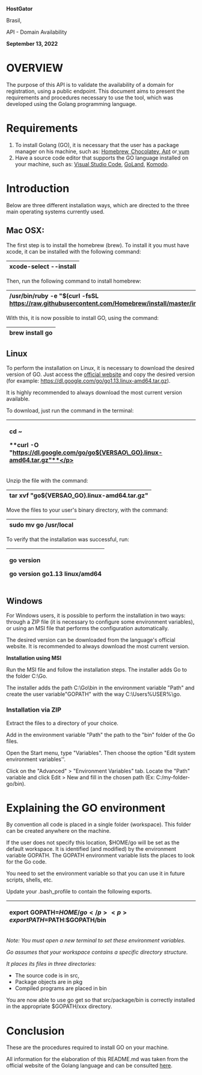 **HostGator** 

Brasil,

API - Domain Availability

**September 13, 2022**

# **OVERVIEW**
The purpose of this API is to validate the availability of a domain for registration, using a public endpoint. This document aims to present the requirements and procedures necessary to use the tool, which was developed using the Golang programming language.
# **Requirements**
1. To install Golang (GO), it is necessary that the user has a package manager on his machine, such as:  [Homebrew](https://brew.sh),[ ](https://chocolatey.org)[Chocolatey](https://chocolatey.org),[ ](https://help.ubuntu.com/community/AptGet/Howto)[Apt](https://help.ubuntu.com/community/AptGet/Howto) or[ ](https://access.redhat.com/solutions/9934)[yum](https://access.redhat.com/solutions/9934)
1. Have a source code editor that supports the GO language installed on your machine, such as: [Visual Studio Code](https://code.visualstudio.com/download), [GoLand](https://www.jetbrains.com/go/download/?source=google&medium=cpc&campaign=10156130867&gclid=Cj0KCQiAybaRBhDtARIsAIEG3kkQZeuiFCTmJsk2T-Sz_Ho4VqsyibW-a0i5MEgMlaVej0GQBNUPtREaAiq_EALw_wcB#section=windows), [Komodo](https://www.activestate.com/products/komodo-ide/download-ide/).
# **Introduction**
Below are three different installation ways, which are directed to the three main operating systems currently used.
## **Mac OSX:**

The first step is to install the homebrew (brew). To install it you must have xcode, it can be installed with the following command:

|**xcode-select --install**|
| :- |



Then, run the following command to install homebrew:

|**/usr/bin/ruby -e "$(curl -fsSL https://raw.githubusercontent.com/Homebrew/install/master/install)"**|
| :- |

With this, it is now possible to install GO, using the command:

|**brew install go**|
| :- |

## **Linux**
To perform the installation on Linux, it is necessary to download the desired version of GO. Just access the [official website](https://golang.org/) and copy the desired version (for example: <https://dl.google.com/go/go1.13.linux-amd64.tar.gz>).

It is highly recommended to always download the most current version available.

To download, just run the command in the terminal:

|<p>**cd ~**</p><p>**curl -O "https://dl.google.com/go/go${VERSAO\_GO}.linux-amd64.tar.gz"**</p>|
| :- |

Unzip the file with the command:


|**tar xvf "go${VERSAO\_GO}.linux-amd64.tar.gz"**|
| :- |

Move the files to your user's binary directory, with the command:


|**sudo mv go /usr/local**|
| :- |

To verify that the installation was successful, run:


|<p>**go version**</p><p>**go version go1.13 linux/amd64**</p>|
| :- |

## **Windows**
For Windows users, it is possible to perform the installation in two ways: through a ZIP file (it is necessary to configure some environment variables), or using an MSI file that performs the configuration automatically.

The desired version can be downloaded from the language's official website. It is recommended to always download the most current version.


**Installation using MSI**

Run the MSI file and follow the installation steps. The installer adds Go to the folder C:\Go.

The installer adds the path C:\Go\bin in the environment variable "Path" and create the user variable"GOPATH" with the way C:\Users\%USER%\go.
### **Installation via ZIP**
Extract the files to a directory of your choice.

Add in the environment variable "Path" the path to the "bin" folder of the Go files.

Open the Start menu, type "Variables". Then choose the option "Edit system environment variables''.

Click on the "Advanced" > "Environment Variables" tab. Locate the "Path" variable and click Edit > New and fill in the chosen path (Ex: C:/my-folder-go/bin).

# **Explaining the GO environment**

By convention all code is placed in a single folder (workspace). This folder can be created anywhere on the machine.

If the user does not specify this location, $HOME/go will be set as the default workspace. It is identified (and modified) by the environment variable GOPATH. The GOPATH environment variable lists the places to look for the Go code.

You need to set the environment variable so that you can use it in future scripts, shells, etc.

Update your .bash\_profile to contain the following exports.


|<p>export GOPATH=$HOME/go</p><p>export PATH=$PATH:$GOPATH/bin</p>|
| :- |

*Note: You must open a new terminal to set these environment variables.*

*Go assumes that your workspace contains a specific directory structure.*

*It places its files in three directories:*

- The source code is in src,
- Package objects are in pkg
- Compiled programs are placed in bin

You are now able to use go get so that src/package/bin is correctly installed in the appropriate $GOPATH/xxx directory.

# **Conclusion**

These are the procedures required to install GO on your machine.

All information for the elaboration of this README.md was taken from the official website of the Golang language and can be consulted [here](http://www.golangbr.org/doc/instalacao).



